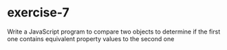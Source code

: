 # exercise-7
Write a JavaScript program to compare two objects to determine if the first one contains equivalent property values to the second one